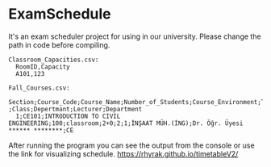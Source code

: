 # ExamSchedule

It's an exam scheduler project for using in our university. Please change the path in code before compiling.

    Classroom_Capacities.csv:
      RoomID,Capacity
      A101,123
      
    Fall_Courses.csv:
      Section;Course_Code;Course_Name;Number_of_Students;Course_Environment;T+U;AKTS ;Class;Depertmant;Lecturer;Department
      1;CE101;INTRODUCTION TO CIVIL ENGINEERING;100;classroom;2+0;2;1;İNŞAAT MÜH.(İNG);Dr. Öğr. Üyesi ****** ********;CE

After running the program you can see the output from the console or use the link for visualizing schedule.
https://rhyrak.github.io/timetableV2/
